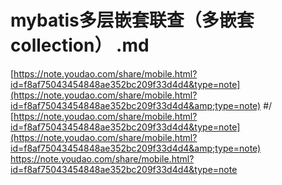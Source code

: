 # mybatis多层嵌套联查（多嵌套collection） .md
[https://note.youdao.com/share/mobile.html?id=f8af75043454848ae352bc209f33d4d4&type=note](https://note.youdao.com/share/mobile.html?id=f8af75043454848ae352bc209f33d4d4&amp;type=note) #/
[https://note.youdao.com/share/mobile.html?id=f8af75043454848ae352bc209f33d4d4&type=note](https://note.youdao.com/share/mobile.html?id=f8af75043454848ae352bc209f33d4d4&amp;type=note)
https://note.youdao.com/share/mobile.html?id=f8af75043454848ae352bc209f33d4d4&type=note